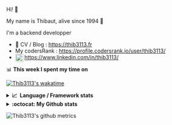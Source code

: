 Hi! 👋

My name is Thibaut, alive since 1994 🍷

I'm a backend developper

-   📝 CV / Blog : https://thib3113.fr
-   My codersRank : https://profile.codersrank.io/user/thib3113/
-   <a href="https://www.linkedin.com/in/thib3113/"><img align="left" alt="Thib3113's Linkedin" width="21px" src="https://img.icons8.com/color/48/linkedin.png" /></a> https://www.linkedin.com/in/thib3113/

📊 **This week I spent my time on**

[![Thib3113's wakatime](https://github-readme-stats.vercel.app/api/wakatime?username=thib3113&layout=default&theme=dracula&langs_count=6&hide_title=true&hide_border=true)](https://wakatime.com/@thib3113)

<details>
  <summary><b>📈&nbsp;&nbsp;Language&nbsp;/&nbsp;Framework stats</b></summary>
  <br/>  
  <a href='https://profile.codersrank.io/user/thib3113/'>
  <img src='http://cr-skills-chart-widget.azurewebsites.net/api/api?username=thib3113&padding=30&skills=php,batchfile,javascript,less,mysql,reactjs,scss,shell,typescript,vue'>
  </a>
</details>

<details>
  <summary><b>:octocat: My Github stats</b></summary>
  <br/>  
  
  <img src="https://github-readme-stats.vercel.app/api?username=thib3113&theme=dracula&show_icons=true&" alt="Thib3113's GitHub stats" />

<!--START_SECTION:activity-->

1. 🚀 Published release [crowdsec-http-middleware/v0.0.3](https://github.com/thib3113/node-crowdsec/releases/tag/crowdsec-http-middleware/v0.0.3) in [thib3113/node-crowdsec](https://github.com/thib3113/node-crowdsec)
2. 🚀 Published release [crowdsec-client-scenarios/v0.0.7](https://github.com/thib3113/node-crowdsec/releases/tag/crowdsec-client-scenarios/v0.0.7) in [thib3113/node-crowdsec](https://github.com/thib3113/node-crowdsec)
3. 🚀 Published release [crowdsec-http-middleware/v0.0.3](https://github.com/thib3113/node-crowdsec/releases/tag/crowdsec-http-middleware/v0.0.3) in [thib3113/node-crowdsec](https://github.com/thib3113/node-crowdsec)
4. 🔒 Closed issue [#638](https://github.com/thib3113/unifi-client/issues/638) in [thib3113/unifi-client](https://github.com/thib3113/unifi-client)
5. 🎉 Merged PR [#639](https://github.com/thib3113/unifi-client/pull/639) in [thib3113/unifi-client](https://github.com/thib3113/unifi-client)
 <!--END_SECTION:activity-->

</details>

![Thib3113's github metrics](https://gist.githubusercontent.com/thib3113/83a96e16f8bca103f1b0e376186c66ec/raw/github-metrics.svg)
